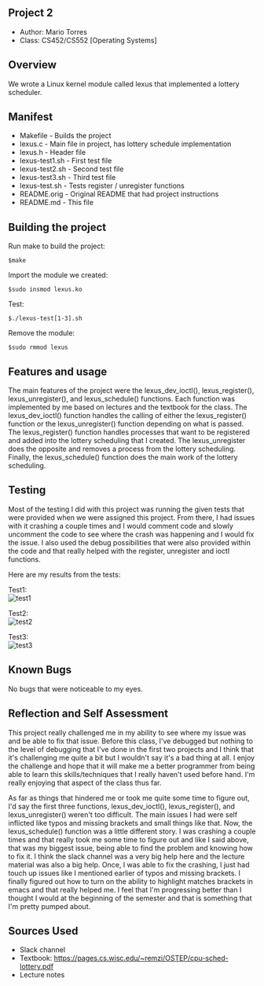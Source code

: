 ## Project 2 

* Author: Mario Torres
* Class: CS452/CS552 [Operating Systems] 

## Overview

We wrote a Linux kernel module called lexus that implemented a lottery scheduler.

## Manifest

* Makefile - Builds the project
* lexus.c - Main file in project, has lottery schedule implementation
* lexus.h - Header file
* lexus-test1.sh - First test file
* lexus-test2.sh - Second test file
* lexus-test3.sh - Third test file
* lexus-test.sh - Tests register / unregister functions
* README.orig - Original README that had project instructions
* README.md - This file

## Building the project

Run make to build the project: 
``` console
$make
```

Import the module we created:
``` console
$sudo insmod lexus.ko
```

Test:
``` console
$./lexus-test[1-3].sh
```

Remove the module:
``` console
$sudo rmmod lexus
```

## Features and usage

The main features of the project were the lexus_dev_ioctl(), 
lexus_register(), lexus_unregister(), and lexus_schedule() functions. Each
function was implemented by me based on lectures and the textbook for the 
class. The lexus_dev_ioctl() function handles the calling of either the 
lexus_register() function or the lexus_unregister() function depending on 
what is passed. The lexus_register() function handles processes that want to 
be registered and added into the lottery scheduling that I created. The lexus_unregister 
does the opposite and removes a process from the lottery scheduling. Finally, 
the lexus_schedule() function does the main work of the lottery scheduling. 

## Testing

Most of the testing I did with this project was running the given tests that 
were provided when we were assigned this project. From there, I had issues with 
it crashing a couple times and I would comment code and slowly uncomment the code 
to see where the crash was happening and I would fix the issue. I also used the debug 
possibilities that were also provided within the code and that really helped with 
the register, unregister and ioctl functions.

Here are my results from the tests:

Test1:  
![test1](https://user-images.githubusercontent.com/85824580/189268217-f7c18a1e-36e7-4bd1-83b2-87d79e756c56.jpg)

Test2:  
![test2](https://user-images.githubusercontent.com/85824580/189268323-bbf3ae4e-a7b8-41ba-88c1-ef9a702b394e.PNG)

Test3:  
![test3](https://user-images.githubusercontent.com/85824580/189268343-4cc9b915-cef3-48f1-bb92-7b69a561be3f.PNG)


## Known Bugs

No bugs that were noticeable to my eyes.

## Reflection and Self Assessment

This project really challenged me in my ability to see where my issue was and be able 
to fix that issue. Before this class, I've debugged but nothing to the level of debugging 
that I've done in the first two projects and I think that it's challenging me quite a 
bit but I wouldn't say it's a bad thing at all. I enjoy the challenge and hope that it 
will make me a better programmer from being able to learn this skills/techniques that I 
really haven't used before hand. I'm really enjoying that aspect of the class thus far.  

As far as things that hindered me or took me quite some time to figure out, I'd say the 
first three functions, lexus_dev_ioctl(), lexus_register(), and lexus_unregister() weren't 
too difficult. The main issues I had were self inflicted like typos and missing brackets 
and small things like that. Now, the lexus_schedule() function was a little different 
story. I was crashing a couple times and that really took me some time to figure out and 
like I said above, that was my biggest issue, being able to find the problem and knowing 
how to fix it. I think the slack channel was a very big help here and the lecture material 
was also a big help. Once, I was able to fix the crashing, I just had touch up issues like 
I mentioned earlier of typos and missing brackets. I finally figured out how to turn on 
the ability to highlight matches brackets in emacs and that really helped me. I feel that 
I'm progressing better than I thought I would at the beginning of the semester and that is 
something that I'm pretty pumped about.

## Sources Used

* Slack channel 
* Textbook: https://pages.cs.wisc.edu/~remzi/OSTEP/cpu-sched-lottery.pdf
* Lecture notes
